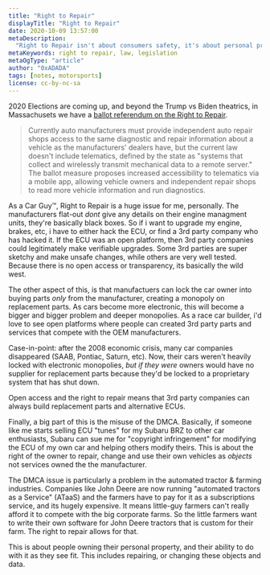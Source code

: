 ```yaml
---
title: "Right to Repair"
displayTitle: "Right to Repair"
date: 2020-10-09 13:57:00
metaDescription:
  "Right to Repair isn't about consumers safety, it's about personal property"
metaKeywords: right to repair, law, legislation
metaOgType: "article"
author: "0xADADA"
tags: [notes, motorsports]
license: cc-by-nc-sa
---
```


2020 Elections are coming up, and beyond the Trump vs Biden theatrics, in Massachusets we have a [ballot referendum on the Right to Repair](https://www.mass.gov/files/documents/2019/08/07/19-06.pdf).

> Currently auto manufacturers must provide independent auto repair shops access to the same diagnostic 
and repair information about a vehicle as the manufacturers' dealers have, but the current law doesn't 
include telematics, defined by the state as "systems that collect and wirelessly transmit mechanical 
data to a remote server." The ballot measure proposes increased accessibility to telematics via a mobile app, allowing 
vehicle owners and independent repair shops to read more vehicle information and run diagnostics.

As a Car Guy™, Right to Repair is a huge issue for me, personally. The manufacturers flat-out _dont_ give any details on their engine managment units, they're basically black boxes. So if i want to upgrade my engine, brakes, etc, i have to either hack the ECU, or find a 3rd party company who has hacked it. If the ECU was an open platform, then 3rd party companies could legitimately make verifiable upgrades. Some 3rd parties are super sketchy and make unsafe changes, while others are very well tested. Because there is no open access or transparency, its basically the wild west.

The other aspect of this, is that manufactuers can  lock the car owner into buying parts _only_ from the manufacturer, creating a monopoly on replacement parts. As cars become more electronic, this will become a bigger and bigger problem and deeper monopolies. As a race car builder, i'd love to see open platforms where people can created 3rd party parts and services that compete with the OEM manufacturers.

Case-in-point: after the 2008 economic crisis, many car companies disappeared (SAAB, Pontiac, Saturn, etc). Now, their cars weren't heavily locked with electronic monopolies, _but if they were_ owners would have no supplier for replacement parts because they'd be locked to a proprietary system that has shut down.

Open access and the right to repair means that 3rd party companies can always build replacement parts and alternative ECUs.

Finally, a big part of this is the misuse of the DMCA. Basically, if someone like me starts selling ECU "tunes" for my Subaru BRZ to other car enthusiasts, Subaru can sue me for "copyright infringement" for modifying the ECU of my own car and helping others modify theirs. This is about the right of the owner to repair, change and use their own vehicles as _objects_ not services owned the the manufacturer. 

The DMCA issue is particularly a problem in the automated tractor & farming industries. Companies like John Deere are now running "automated tractors as a Service" (ATaaS) and the farmers have to pay for it as a subscriptions service, and its hugely expensive. It means little-guy farmers can't really afford it to compete with the big corporate farms. So the little farmers want to write their own software for John Deere tractors that is custom for their farm. The right to repair allows for that.

This is about people owning their personal property, and their ability to do with it as they see fit. This
includes repairing, or changing these objects and data.
